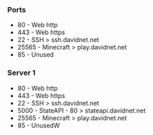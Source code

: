### Ports

 - 80 - Web http
 - 443 - Web https
 &nbsp;
 - 22 - SSH > ssh.davidnet.net
 - 25565 - Minecraft > play.davidnet.net
 &nbsp;
 - 85 - Unused

### Server 1

 - 80 - Web http
 - 443 - Web https
 &nbsp;
 - 22 - SSH > ssh.davidnet.net
 - 5000 - StateAPI - 80 > stateapi.davidnet.net
 - 25565 - Minecraft > play.davidnet.net
 &nbsp;
 - 85 - UnusedW